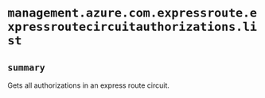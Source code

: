 # `management.azure.com.expressroute.expressroutecircuitauthorizations.list`

## `summary`
Gets all authorizations in an express route circuit.


